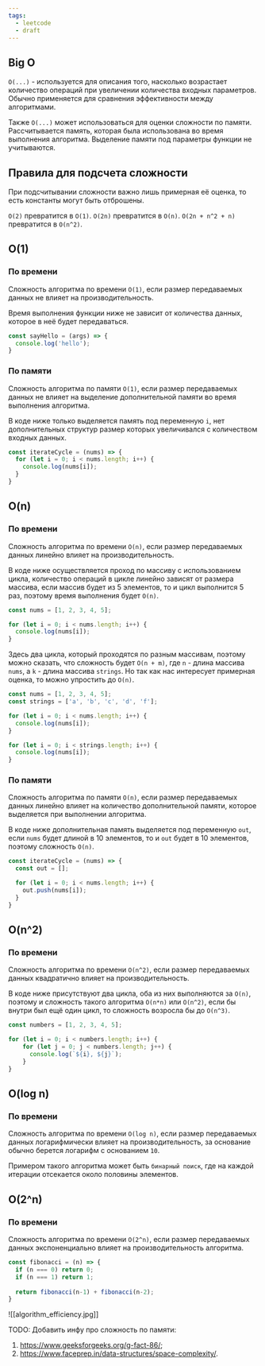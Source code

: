 ```yaml
---
tags:
  - leetcode
  - draft
---
```

## Big O

`O(...)` - используется для описания того, насколько возрастает количество операций при увеличении количества входных параметров. Обычно применяется для сравнения эффективности между алгоритмами.

Также `O(...)` может использоваться для оценки сложности по памяти. Рассчитывается память, которая была использована во время выполнения алгоритма. Выделение памяти под параметры функции не учитываются.

## Правила для подсчета сложности

При подсчитывании сложности важно лишь примерная её оценка, то есть константы могут быть отброшены.

`O(2)` превратится в `O(1)`.
`O(2n)` превратится в `O(n)`.
`O(2n + n^2 + n)` превратится в `O(n^2)`.
## O(1)

### По времени

Сложность алгоритма по времени `O(1)`, если размер передаваемых данных не влияет на производительность.

Время выполнения функции ниже не зависит от количества данных, которое в неё будет передаваться.

```typescript
const sayHello = (args) => {
  console.log('hello');
}
```

### По памяти

Сложность алгоритма по памяти `O(1)`, если размер передаваемых данных не влияет на выделение дополнительной памяти во время выполнения алгоритма.

В коде ниже только выделяется память под переменную `i`, нет дополнительных структур размер которых увеличивался с количеством входных данных.

```typescript
const iterateCycle = (nums) => {
  for (let i = 0; i < nums.length; i++) {
    console.log(nums[i]);
  }
}
```
## O(n)

### По времени

Сложность алгоритма по времени `O(n)`, если размер передаваемых данных линейно влияет на производительность.

В коде ниже осуществляется проход по массиву с использованием цикла, количество операций в цикле линейно зависят от размера массива, если массив будет из 5 элементов, то и цикл выполнится 5 раз, поэтому время выполнения будет `O(n)`.

```typescript
const nums = [1, 2, 3, 4, 5];

for (let i = 0; i < nums.length; i++) {
  console.log(nums[i]);
}
```

Здесь два цикла, который проходятся по разным массивам, поэтому можно сказать, что сложность будет `O(n + m)`, где `n` - длина массива `nums`, а `k` - длина массива `strings`. Но так как нас интересует примерная оценка, то можно упростить до `O(n)`.

```typescript
const nums = [1, 2, 3, 4, 5];
const strings = ['a', 'b', 'c', 'd', 'f'];

for (let i = 0; i < nums.length; i++) {
  console.log(nums[i]);
}

for (let i = 0; i < strings.length; i++) {
  console.log(nums[i]);
}
```

### По памяти

Сложность алгоритма по памяти `O(n)`, если размер передаваемых данных линейно влияет на количество дополнительной памяти, которое выделяется при выполнении алгоритма.

В коде ниже дополнительная память выделяется под переменную `out`, если `nums` будет длиной в 10 элементов, то и `out` будет в 10 элементов, поэтому сложность `O(n)`.
 
```typescript
const iterateCycle = (nums) => {
  const out = [];

  for (let i = 0; i < nums.length; i++) {
    out.push(nums[i]);
  }
}
```
## O(n^2)

### По времени

Сложность алгоритма по времени `O(n^2)`, если размер передаваемых данных квадратично влияет на производительность.

В коде ниже присутствуют два цикла, оба из них выполняются за `O(n)`, поэтому и сложность такого алгоритма `O(n*n)` или `O(n^2)`, если бы внутри был ещё один цикл, то сложность возросла бы до `O(n^3)`.

```typescript
const numbers = [1, 2, 3, 4, 5];

for (let i = 0; i < numbers.length; i++) {
	for (let j = 0; j < numbers.length; j++) {
	  console.log(`${i}, ${j}`);
	}
}
```
## O(log n)

### По времени

Сложность алгоритма по времени `O(log n)`, если размер передаваемых данных логарифмически влияет на производительность, за основание обычно берется логарифм с основанием `10`.

Примером такого алгоритма может быть `бинарный поиск`, где на каждой итерации отсекается около половины элементов.
## O(2^n)

### По времени

Сложность алгоритма по времени `O(2^n)`, если размер передаваемых данных экспоненциально влияет на производительность алгоритма.

```typescript
const fibonacci = (n) => {
  if (n === 0) return 0;
  if (n === 1) return 1;
    
  return fibonacci(n-1) + fibonacci(n-2);
}
```

![[algorithm_efficiency.jpg]]


TODO: Добавить инфу про сложность по памяти:
1. https://www.geeksforgeeks.org/g-fact-86/;
2. https://www.faceprep.in/data-structures/space-complexity/.